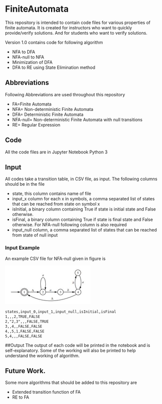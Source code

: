 # FiniteAutomata

This  repository is intended to contain code files for various properties of finite automata.
It is created for instructors who want to quickly provide/verify solutions. And for students who want to verify solutions. 

Version 1.0 contains code for following algorithm
  * NFA to DFA
  * NFA-null to NFA
  * Minimization of DFA
  * DFA to RE using State Elimination method
  
## Abbreviations
Following Abbreviations are used throughout this repository
* FA=Finite Automata
* NFA= Non-deterministic Finite Automata
* DFA= Deterministic Finite Automata
* NFA-null= Non-deterministic Finite Automata with null transitions
* RE= Regular Expression  

## Code
All the code files are in Jupyter Notebook Python 3

## Input
All codes take a transition table, in CSV file, as input. The following columns should be in the file

* state, this column contains name of file
* input_x column for each x in symbols,  a comma separated list of states that can be reached from state on symbol x
* isInitial, a binary column containing True if state is initial state and False otherwise.
* isFinal, a binary column containing True if state is final state and False otherwise.
For NFA-null following column is also required
* input_null column,  a comma separated list of states that can be reached from state of null input
### Input Example

An example CSV file for NFA-null given in figure is 

![](https://github.com/nNasir/FiniteAutomata/blob/master/NFAnull.JPG)

```
states,input_0,input_1,input_null,isInitial,isFinal
1,,,2,TRUE,FALSE
2,"2,3",,,FALSE,TRUE
3,,4,,FALSE,FALSE
4,,5,1,FALSE,FALSE
5,4,,,FALSE,FALSE
```
##Output
The output of each code will be printed in the notebook and is self-explanatory. Some of the working will also be printed to help understand the working of algorithm.


## Future Work.
Some more algorithms that should be added to this repository are

* Extended transition function of FA
* RE to FA

  


